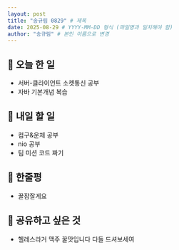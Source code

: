 ```yaml
---
layout: post
title: "송규림 0829" # 제목
date: 2025-08-29 # YYYY-MM-DD 형식 (파일명과 일치해야 함)
author: "송규림" # 본인 이름으로 변경
---
```


## 📝 오늘 한 일

- 서버-클라이언트 소켓통신 공부
- 자바 기본개념 복습


## 🎯 내일 할 일

- 컴구&운체 공부
- nio 공부
- 팀 미션 코드 짜기

## 💭 한줄평

- 꿀잠잘게요

## 🔗 공유하고 싶은 것

- 헬레스라거 맥주 꿀맛입니다 다들 드셔보세여